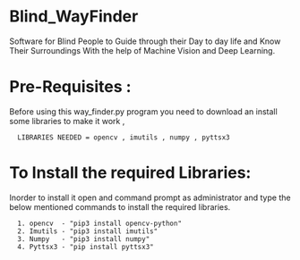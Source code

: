 # Blind_WayFinder
Software for Blind People to Guide through their Day to day life and Know Their Surroundings With the help of Machine Vision and Deep Learning.

# Pre-Requisites :

Before using this way_finder.py program you need to download an install some libraries to make it work ,

      LIBRARIES NEEDED = opencv , imutils , numpy , pyttsx3 

# To Install the required Libraries:

Inorder to install it open and command prompt as administrator and type the below mentioned commands to install the required libraries. 


      1. opencv  - "pip3 install opencv-python"  
      2. Imutils - "pip3 install imutils"
      3. Numpy   - "pip3 install numpy"
      4. Pyttsx3 - "pip install pyttsx3"
      
      
